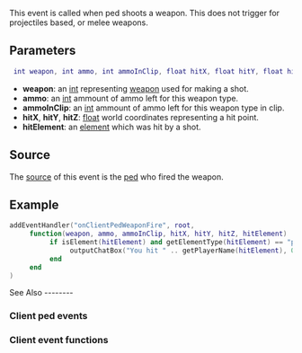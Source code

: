 This event is called when ped shoots a weapon. This does not trigger for projectiles based, or melee weapons.

Parameters
----------

``` lua
 int weapon, int ammo, int ammoInClip, float hitX, float hitY, float hitZ, element hitElement
```

-   **weapon**: an [int](/docs/int.md "wikilink") representing [weapon](/weapons.md "wikilink") used for making a shot.
-   **ammo**: an [int](/docs/int.md "wikilink") ammount of ammo left for this weapon type.
-   **ammoInClip**: an [int](/docs/int.md "wikilink") ammount of ammo left for this weapon type in clip.
-   **hitX**, **hitY**, **hitZ**: [float](/docs/float.md "wikilink") world coordinates representing a hit point.
-   **hitElement**: an [element](/docs/element.md "wikilink") which was hit by a shot.

Source
------

The [source](/docs/event_system#event_source.md "wikilink") of this event is the [ped](/ped.md "wikilink") who fired the weapon.

Example
-------

``` lua
addEventHandler("onClientPedWeaponFire", root,
     function(weapon, ammo, ammoInClip, hitX, hitY, hitZ, hitElement)
          if isElement(hitElement) and getElementType(hitElement) == "player" then
               outputChatBox("You hit " .. getPlayerName(hitElement), 0, 255, 0)
          end
     end
)
```

</section>
See Also
--------

### Client ped events

### Client event functions
